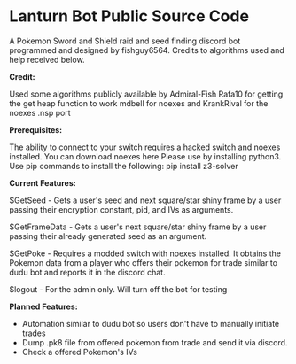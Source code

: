 # Lanturn Bot Public Source Code
A Pokemon Sword and Shield raid and seed
finding discord bot programmed and designed
by fishguy6564. Credits to algorithms used
and help received below. 

**Credit:**

Used some algorithms publicly available by Admiral-Fish
Rafa10 for getting the get heap function to work
mdbell for noexes and KrankRival for the noexes .nsp port

**Prerequisites:**

The ability to connect to your switch requires a hacked switch
and noexes installed. You can download noexes here[](https://github.com/KranKRival/Noexes/releases/tag/1.2)
Please use by installing python3. 
Use pip commands to install the following:
pip install z3-solver

**Current Features:**

$GetSeed - Gets a user's seed and next square/star shiny frame
by a user passing their encryption constant, pid, and IVs as arguments.

$GetFrameData - Gets a user's next square/star shiny frame by a
user passing their already generated seed as an argument.

$GetPoke - Requires a modded switch with noexes installed.
It obtains the Pokemon data from a player who offers their pokemon
for trade similar to dudu bot and reports it in the discord chat.

$logout - For the admin only. Will turn off the bot for testing

**Planned Features:**
- Automation similar to dudu bot so users don't have to manually initiate trades
- Dump .pk8 file from offered pokemon from trade and send it via discord.
- Check a offered Pokemon's IVs